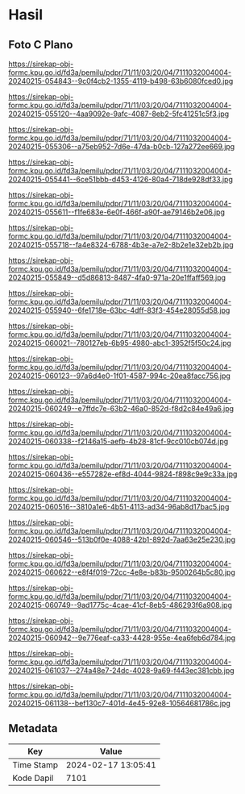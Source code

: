 # Hasil

## Foto C Plano

https://sirekap-obj-formc.kpu.go.id/fd3a/pemilu/pdpr/71/11/03/20/04/7111032004004-20240215-054843--9c0f4cb2-1355-4119-b498-63b6080fced0.jpg

https://sirekap-obj-formc.kpu.go.id/fd3a/pemilu/pdpr/71/11/03/20/04/7111032004004-20240215-055120--4aa9092e-9afc-4087-8eb2-5fc41251c5f3.jpg

https://sirekap-obj-formc.kpu.go.id/fd3a/pemilu/pdpr/71/11/03/20/04/7111032004004-20240215-055306--a75eb952-7d6e-47da-b0cb-127a272ee669.jpg

https://sirekap-obj-formc.kpu.go.id/fd3a/pemilu/pdpr/71/11/03/20/04/7111032004004-20240215-055441--6ce51bbb-d453-4126-80a4-718de928df33.jpg

https://sirekap-obj-formc.kpu.go.id/fd3a/pemilu/pdpr/71/11/03/20/04/7111032004004-20240215-055611--f1fe683e-6e0f-466f-a90f-ae79146b2e06.jpg

https://sirekap-obj-formc.kpu.go.id/fd3a/pemilu/pdpr/71/11/03/20/04/7111032004004-20240215-055718--fa4e8324-6788-4b3e-a7e2-8b2e1e32eb2b.jpg

https://sirekap-obj-formc.kpu.go.id/fd3a/pemilu/pdpr/71/11/03/20/04/7111032004004-20240215-055849--d5d86813-8487-4fa0-971a-20e1ffaff569.jpg

https://sirekap-obj-formc.kpu.go.id/fd3a/pemilu/pdpr/71/11/03/20/04/7111032004004-20240215-055940--6fe1718e-63bc-4dff-83f3-454e28055d58.jpg

https://sirekap-obj-formc.kpu.go.id/fd3a/pemilu/pdpr/71/11/03/20/04/7111032004004-20240215-060021--780127eb-6b95-4980-abc1-3952f5f50c24.jpg

https://sirekap-obj-formc.kpu.go.id/fd3a/pemilu/pdpr/71/11/03/20/04/7111032004004-20240215-060123--97a6d4e0-1f01-4587-994c-20ea8facc756.jpg

https://sirekap-obj-formc.kpu.go.id/fd3a/pemilu/pdpr/71/11/03/20/04/7111032004004-20240215-060249--e7ffdc7e-63b2-46a0-852d-f8d2c84e49a6.jpg

https://sirekap-obj-formc.kpu.go.id/fd3a/pemilu/pdpr/71/11/03/20/04/7111032004004-20240215-060338--f2146a15-aefb-4b28-81cf-9cc010cb074d.jpg

https://sirekap-obj-formc.kpu.go.id/fd3a/pemilu/pdpr/71/11/03/20/04/7111032004004-20240215-060436--e557282e-ef8d-4044-9824-f898c9e9c33a.jpg

https://sirekap-obj-formc.kpu.go.id/fd3a/pemilu/pdpr/71/11/03/20/04/7111032004004-20240215-060516--3810a1e6-4b51-4113-ad34-96ab8d17bac5.jpg

https://sirekap-obj-formc.kpu.go.id/fd3a/pemilu/pdpr/71/11/03/20/04/7111032004004-20240215-060546--513b0f0e-4088-42b1-892d-7aa63e25e230.jpg

https://sirekap-obj-formc.kpu.go.id/fd3a/pemilu/pdpr/71/11/03/20/04/7111032004004-20240215-060622--e8f4f019-72cc-4e8e-b83b-9500264b5c80.jpg

https://sirekap-obj-formc.kpu.go.id/fd3a/pemilu/pdpr/71/11/03/20/04/7111032004004-20240215-060749--9ad1775c-4cae-41cf-8eb5-486293f6a908.jpg

https://sirekap-obj-formc.kpu.go.id/fd3a/pemilu/pdpr/71/11/03/20/04/7111032004004-20240215-060942--9e776eaf-ca33-4428-955e-4ea6feb6d784.jpg

https://sirekap-obj-formc.kpu.go.id/fd3a/pemilu/pdpr/71/11/03/20/04/7111032004004-20240215-061037--274a48e7-24dc-4028-9a69-f443ec381cbb.jpg

https://sirekap-obj-formc.kpu.go.id/fd3a/pemilu/pdpr/71/11/03/20/04/7111032004004-20240215-061138--bef130c7-401d-4e45-92e8-10564681786c.jpg


## Metadata

| Key        | Value               |
| ---------- | ------------------- |
| Time Stamp | 2024-02-17 13:05:41 |
| Kode Dapil | 7101                |



